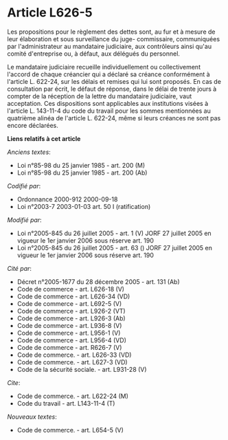 # Article L626-5

Les propositions pour le règlement des dettes sont, au fur et à mesure de leur élaboration et sous surveillance du juge-
commissaire, communiquées par l'administrateur au mandataire judiciaire, aux contrôleurs ainsi qu'au comité d'entreprise ou,
à défaut, aux délégués du personnel.

Le mandataire judiciaire recueille individuellement ou collectivement l'accord de chaque créancier qui a déclaré sa créance
conformément à l'article L. 622-24, sur les délais et remises qui lui sont proposés. En cas de consultation par écrit, le
défaut de réponse, dans le délai de trente jours à compter de la réception de la lettre du mandataire judiciaire, vaut
acceptation. Ces dispositions sont applicables aux institutions visées à l'article L. 143-11-4 du code du travail pour les
sommes mentionnées au quatrième alinéa de l'article L. 622-24, même si leurs créances ne sont pas encore déclarées.

**Liens relatifs à cet article**

_Anciens textes_:

  - Loi n°85-98 du 25 janvier 1985 - art. 200 (M)
  - Loi n°85-98 du 25 janvier 1985 - art. 200 (Ab)

_Codifié par_:

  - Ordonnance 2000-912 2000-09-18
  - Loi n°2003-7 2003-01-03 art. 50 I (ratification)

_Modifié par_:

  - Loi n°2005-845 du 26 juillet 2005 - art. 1 (V) JORF 27 juillet 2005 en vigueur le 1er janvier 2006 sous réserve art. 190
  - Loi n°2005-845 du 26 juillet 2005 - art. 63 () JORF 27 juillet 2005 en vigueur le 1er janvier 2006 sous réserve art. 190

_Cité par_:

  - Décret n°2005-1677 du 28 décembre 2005 - art. 131 (Ab)
  - Code de commerce - art. L626-18 (V)
  - Code de commerce - art. L626-34 (VD)
  - Code de commerce - art. L692-5 (V)
  - Code de commerce - art. L926-2 (VT)
  - Code de commerce - art. L926-3 (Ab)
  - Code de commerce - art. L936-8 (V)
  - Code de commerce - art. L956-1 (V)
  - Code de commerce - art. L956-4 (VD)
  - Code de commerce - art. R626-7 (V)
  - Code de commerce. - art. L626-33 (VD)
  - Code de commerce. - art. L627-3 (VD)
  - Code de la sécurité sociale. - art. L931-28 (V)

_Cite_:

  - Code de commerce. - art. L622-24 (M)
  - Code du travail - art. L143-11-4 (T)

_Nouveaux textes_:

  - Code de commerce. - art. L654-5 (V)
